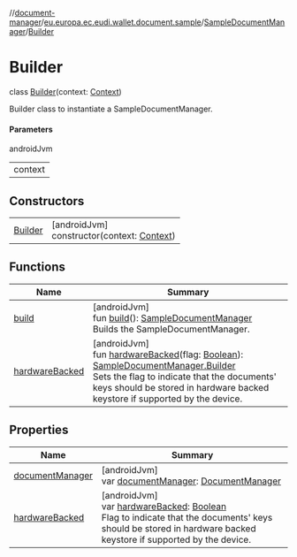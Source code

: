 //[document-manager](../../../../index.md)/[eu.europa.ec.eudi.wallet.document.sample](../../index.md)/[SampleDocumentManager](../index.md)/[Builder](index.md)

# Builder

class [Builder](index.md)(context: [Context](https://developer.android.com/reference/kotlin/android/content/Context.html))

Builder class to instantiate a SampleDocumentManager.

#### Parameters

androidJvm

| |
|---|
| context |

## Constructors

| | |
|---|---|
| [Builder](-builder.md) | [androidJvm]<br>constructor(context: [Context](https://developer.android.com/reference/kotlin/android/content/Context.html)) |

## Functions

| Name | Summary |
|---|---|
| [build](build.md) | [androidJvm]<br>fun [build](build.md)(): [SampleDocumentManager](../index.md)<br>Builds the SampleDocumentManager. |
| [hardwareBacked](hardware-backed.md) | [androidJvm]<br>fun [hardwareBacked](hardware-backed.md)(flag: [Boolean](https://kotlinlang.org/api/latest/jvm/stdlib/kotlin/-boolean/index.html)): [SampleDocumentManager.Builder](index.md)<br>Sets the flag to indicate that the documents' keys should be stored in hardware backed keystore if supported by the device. |

## Properties

| Name | Summary |
|---|---|
| [documentManager](document-manager.md) | [androidJvm]<br>var [documentManager](document-manager.md): [DocumentManager](../../../eu.europa.ec.eudi.wallet.document/-document-manager/index.md) |
| [hardwareBacked](hardware-backed.md) | [androidJvm]<br>var [hardwareBacked](hardware-backed.md): [Boolean](https://kotlinlang.org/api/latest/jvm/stdlib/kotlin/-boolean/index.html)<br>Flag to indicate that the documents' keys should be stored in hardware backed keystore if supported by the device. |
